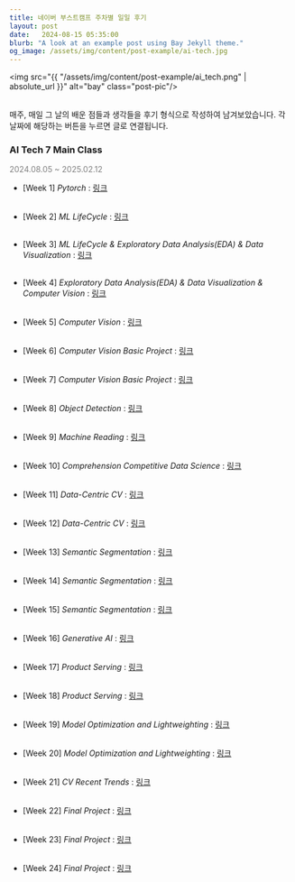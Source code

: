 ```yaml
---
title: 네이버 부스트캠프 주차별 일일 후기
layout: post
date:   2024-08-15 05:35:00
blurb: "A look at an example post using Bay Jekyll theme."
og_image: /assets/img/content/post-example/ai-tech.jpg
---
```




<img src="{{ "/assets/img/content/post-example/ai_tech.png" | absolute_url }}" alt="bay" class="post-pic"/>
<br />
<br />

매주, 매일 그 날의 배운 점들과 생각들을 후기 형식으로 작성하여 남겨보았습니다. 각 날짜에 해당하는 버튼을 누르면 글로 연결됩니다.  

  
### **AI Tech 7 Main Class**
<span style="color:grey">2024.08.05 ~ 2025.02.12</span>

* [Week 1] *Pytorch* : [링크](https://Haneol-Kijm.github.io/2024/08/05/boostcamp-001)
<br><br>

* [Week 2] *ML LifeCycle* : [링크](https://Haneol-Kijm.github.io/2024/08/16/boostcamp-002)
<br><br>

* [Week 3] *ML LifeCycle & Exploratory Data Analysis(EDA) & Data Visualization* : [링크](https://Haneol-Kijm.github.io/2024/08/23/boostcamp-003)
<br><br>

* [Week 4] *Exploratory Data Analysis(EDA) & Data Visualization & Computer Vision* : [링크](https://Haneol-Kijm.github.io/2024/08/30/boostcamp-004)
<br><br>

* [Week 5] *Computer Vision* : [링크](https://Haneol-Kijm.github.io/2024/09/06/boostcamp-005)
<br><br>

* [Week 6] *Computer Vision Basic Project* : [링크](https://Haneol-Kijm.github.io/2024/09/13/boostcamp-006)
<br><br>

* [Week 7] *Computer Vision Basic Project* : [링크](https://Haneol-Kijm.github.io/2024/09/20/boostcamp-007)
<br><br>

* [Week 8] *Object Detection* : [링크](https://Haneol-Kijm.github.io/2024/09/27/boostcamp-008)
<br><br>

* [Week 9] *Machine Reading* : [링크](https://Haneol-Kijm.github.io/2024/10/04/boostcamp-009)
<br><br>

* [Week 10] *Comprehension Competitive Data Science* : [링크](https://Haneol-Kijm.github.io/2024/10/11/boostcamp-010)
<br><br>

* [Week 11] *Data-Centric CV* : [링크](https://Haneol-Kijm.github.io/2024/10/18/boostcamp-011)
<br><br>

* [Week 12] *Data-Centric CV* : [링크](https://Haneol-Kijm.github.io/2024/10/25/boostcamp-012)
<br><br>

* [Week 13] *Semantic Segmentation* : [링크](https://Haneol-Kijm.github.io/2024/11/01/boostcamp-013)
<br><br>

* [Week 14] *Semantic Segmentation* : [링크](https://Haneol-Kijm.github.io/2024/11/08/boostcamp-014)
<br><br>

* [Week 15] *Semantic Segmentation* : [링크](https://Haneol-Kijm.github.io/2024/11/15/boostcamp-015)
<br><br>

* [Week 16] *Generative AI* : [링크](https://Haneol-Kijm.github.io/2024/11/22/boostcamp-016)
<br><br>

* [Week 17] *Product Serving* : [링크](https://Haneol-Kijm.github.io/2024/11/29/boostcamp-017)
<br><br>

* [Week 18] *Product Serving* : [링크](https://Haneol-Kijm.github.io/2024/12/06/boostcamp-018)
<br><br>

* [Week 19] *Model Optimization and Lightweighting* : [링크](https://Haneol-Kijm.github.io/2024/12/13/boostcamp-019)
<br><br>

* [Week 20] *Model Optimization and Lightweighting* : [링크](https://Haneol-Kijm.github.io/2024/12/20/boostcamp-020)
<br><br>

* [Week 21] *CV Recent Trends* : [링크](https://Haneol-Kijm.github.io/2024/12/27/boostcamp-021)
<br><br>

* [Week 22] *Final Project* : [링크](https://Haneol-Kijm.github.io/2025/01/03/boostcamp-022)
<br><br>

* [Week 23] *Final Project* : [링크](https://Haneol-Kijm.github.io/2025/01/10/boostcamp-023)
<br><br>

* [Week 24] *Final Project* : [링크](https://Haneol-Kijm.github.io/2025/01/17/boostcamp-024)
<br><br>
